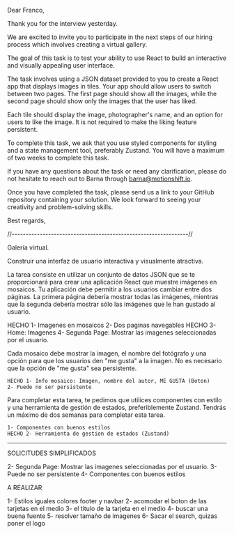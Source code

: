 Dear Franco,

Thank you for the interview yesterday. 

We are excited to invite you to participate in the next steps of our hiring process which involves creating a virtual gallery. 

The goal of this task is to test your ability to use React to build an interactive and visually appealing user interface.

The task involves using a JSON dataset provided to you to create a React app that displays images in tiles. Your app should allow users to switch between two pages. The first page should show all the images, while the second page should show only the images that the user has liked.

Each tile should display the image, photographer's name, and an option for users to like the image. It is not required to make the liking feature persistent.

To complete this task, we ask that you use styled components for styling and a state management tool, preferably Zustand. You will have a maximum of two weeks to complete this task.

If you have any questions about the task or need any clarification, please do not hesitate to reach out to Barna through barna@motionshift.io.

Once you have completed the task, please send us a link to your GitHub repository containing your solution. We look forward to seeing your creativity and problem-solving skills.

Best regards,


//---------------------------------------------------------------//

Galería virtual. 

Construir una interfaz de usuario interactiva y visualmente atractiva.

La tarea consiste en utilizar un conjunto de datos JSON que se te proporcionará para crear una aplicación React que muestre imágenes en mosaicos. Tu aplicación debe permitir a los usuarios cambiar entre dos páginas. La primera página debería mostrar todas las imágenes, mientras que la segunda debería mostrar sólo las imágenes que le han gustado al usuario.

   HECHO 1- Imagenes en mosaicos
    2- Dos paginas navegables
    HECHO 3- Home: Imagenes 
    4- Segunda Page: Mostrar las imagenes seleccionadas por el usuario.

Cada mosaico debe mostrar la imagen, el nombre del fotógrafo y una opción para que los usuarios den "me gusta" a la imagen. No es necesario que la opción de "me gusta" sea persistente.

    HECHO 1- Info mosaico: Imagen, nombre del autor, ME GUSTA (Boton)
    2- Puede no ser persistente

Para completar esta tarea, te pedimos que utilices componentes con estilo y una herramienta de gestión de estados, preferiblemente Zustand. Tendrás un máximo de dos semanas para completar esta tarea.

    1- Componentes con buenos estilos
    HECHO 2- Herramienta de gestion de estados (Zustand)

----------------------------
SOLICITUDES SIMPLIFICADOS


2- Segunda Page: Mostrar las imagenes seleccionadas por el usuario.
3- Puede no ser persistente
4- Componentes con buenos estilos



A REALIZAR

1- Estilos iguales colores footer y navbar
2- acomodar el boton de las tarjetas en el medio
3- el titulo de la tarjeta en el medio
4- buscar una buena fuente
5- resolver tamaño de imagenes
6- Sacar el search, quizas poner el logo
